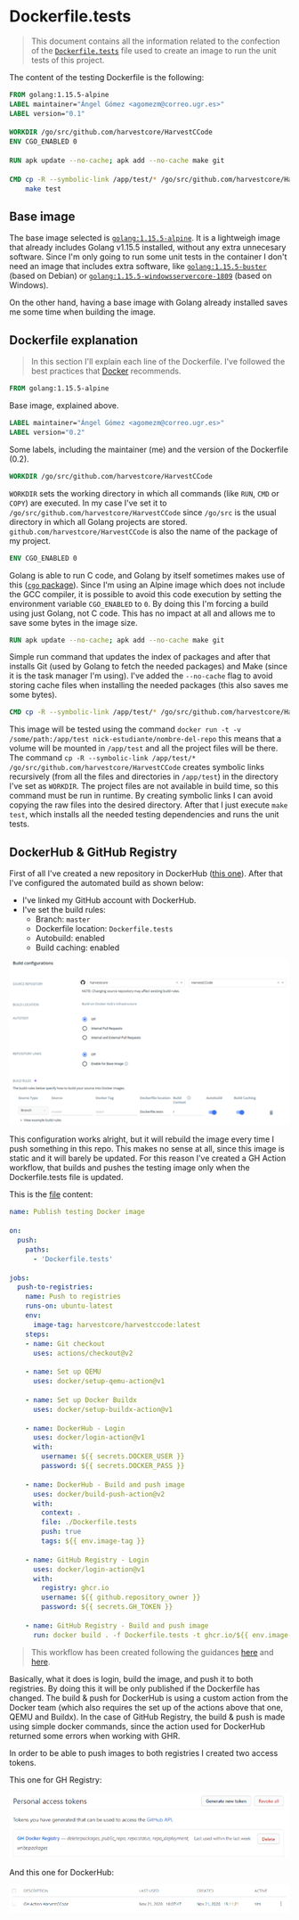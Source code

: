 # Dockerfile.tests

> This document contains all the information related to the confection of the [`Dockerfile.tests`](../Dockerfile.tests) file used to create an image to run the unit tests of this project.

The content of the testing Dockerfile is the following:

```Dockerfile
FROM golang:1.15.5-alpine
LABEL maintainer="Ángel Gómez <agomezm@correo.ugr.es>"
LABEL version="0.1"

WORKDIR /go/src/github.com/harvestcore/HarvestCCode
ENV CGO_ENABLED 0

RUN apk update --no-cache; apk add --no-cache make git

CMD cp -R --symbolic-link /app/test/* /go/src/github.com/harvestcore/HarvestCCode; \
    make test
```

## Base image

The base image selected is [`golang:1.15.5-alpine`](https://github.com/docker-library/golang/blob/071e264f53e89ea75f1a38f6c1c33641685d8560/1.15/alpine3.12/Dockerfile). It is a lightweigh image that already includes Golang v1.15.5 installed, without any extra unnecesary software. Since I'm only going to run some unit tests in the container I don't need an image that includes extra software, like [`golang:1.15.5-buster`](https://github.com/docker-library/golang/blob/071e264f53e89ea75f1a38f6c1c33641685d8560/1.15/buster/Dockerfile) (based on Debian) or [`golang:1.15.5-windowsservercore-1809`](https://github.com/docker-library/golang/blob/071e264f53e89ea75f1a38f6c1c33641685d8560/1.15/windows/windowsservercore-1809/Dockerfile) (based on Windows).

On the other hand, having a base image with Golang already installed saves me some time when building the image.

## Dockerfile explanation

> In this section I'll explain each line of the Dockerfile. I've followed the best practices that [Docker](https://docs.docker.com/develop/develop-images/dockerfile_best-practices/) recommends.

```Dockerfile
FROM golang:1.15.5-alpine
```

Base image, explained above.

```Dockerfile
LABEL maintainer="Ángel Gómez <agomezm@correo.ugr.es>"
LABEL version="0.2"
```

Some labels, including the maintainer (me) and the version of the Dockerfile (0.2).

```Dockerfile
WORKDIR /go/src/github.com/harvestcore/HarvestCCode
```

`WORKDIR` sets the working directory in which all commands (like `RUN`, `CMD` or `COPY`) are executed. In my case I've set it to `/go/src/github.com/harvestcore/HarvestCCode` since `/go/src` is the usual directory in which all Golang projects are stored. `github.com/harvestcore/HarvestCCode` is also the name of the package of my project.

```Dockerfile
ENV CGO_ENABLED 0
```

Golang is able to run C code, and Golang by itself sometimes makes use of this ([`cgo` package](https://golang.org/cmd/cgo/)). Since I'm using an Alpine image which does not include the GCC compiler, it is possible to avoid this code execution by setting the environment variable `CGO_ENABLED` to `0`. By doing this I'm forcing a build using just Golang, not C code. This has no impact at all and allows me to save some bytes in the image size.

```Dockerfile
RUN apk update --no-cache; apk add --no-cache make git
```

Simple run command that updates the index of packages and after that installs Git (used by Golang to fetch the needed packages) and Make (since it is the task manager I'm using). I've added the `--no-cache` flag to avoid storing cache files when installing the needed packages (this also saves me some bytes).

```Dockerfile
CMD cp -R --symbolic-link /app/test/* /go/src/github.com/harvestcore/HarvestCCode; make test
```

This image will be tested using the command `docker run -t -v /some/path:/app/test nick-estudiante/nombre-del-repo` this means that a volume will be mounted in `/app/test` and all the project files will be there. The command `cp -R --symbolic-link /app/test/* /go/src/github.com/harvestcore/HarvestCCode` creates symbolic links recursively (from all the files and directories in `/app/test`) in the directory I've set as `WORKDIR`. The project files are not available in build time, so this command must be run in runtime. By creating symbolic links I can avoid copying the raw files into the desired directory. After that I just execute `make test`, which installs all the needed testing dependencies and runs the unit tests.

## DockerHub & GitHub Registry

First of all I've created a new repository in DockerHub ([this one](https://hub.docker.com/r/harvestcore/harvestccode)). After that I've configured the automated build as shown below:

- I've linked my GitHub account with DockerHub.
- I've set the build rules:
  - Branch: `master`
  - Dockerfile location: `Dockerfile.tests`
  - Autobuild: enabled
  - Build caching: enabled

![DockerHub Build Tests](imgs/dockerhub_build_tests.png)

This configuration works alright, but it will rebuild the image every time I push something in this repo. This makes no sense at all, since this image is static and it will barely be updated. For this reason I've created a GH Action workflow, that builds and pushes the testing image only when the Dockerfile.tests file is updated.

This is the [file](../.github/workflows/publish-testing-image.yml) content:

```yml
name: Publish testing Docker image

on:
  push:
    paths:
      - 'Dockerfile.tests'

jobs:
  push-to-registries:
    name: Push to registries
    runs-on: ubuntu-latest
    env:
      image-tag: harvestcore/harvestccode:latest
    steps:
    - name: Git checkout
      uses: actions/checkout@v2

    - name: Set up QEMU
      uses: docker/setup-qemu-action@v1

    - name: Set up Docker Buildx
      uses: docker/setup-buildx-action@v1

    - name: DockerHub - Login
      uses: docker/login-action@v1
      with:
        username: ${{ secrets.DOCKER_USER }}
        password: ${{ secrets.DOCKER_PASS }}

    - name: DockerHub - Build and push image
      uses: docker/build-push-action@v2
      with:
        context: .
        file: ./Dockerfile.tests
        push: true
        tags: ${{ env.image-tag }}

    - name: GitHub Registry - Login
      uses: docker/login-action@v1
      with:
        registry: ghcr.io
        username: ${{ github.repository_owner }}
        password: ${{ secrets.GH_TOKEN }}

    - name: GitHub Registry - Build and push image
      run: docker build . -f Dockerfile.tests -t ghcr.io/${{ env.image-tag }} && docker push ghcr.io/${{ env.image-tag }}
```

> This workflow has been created following the guidances [here](https://docs.github.com/en/free-pro-team@latest/packages/using-github-packages-with-your-projects-ecosystem/configuring-docker-for-use-with-github-packages) and [here](https://github.com/marketplace/actions/build-and-push-docker-images).

Basically, what it does is login, build the image, and push it to both registries. By doing this it will be only published if the Dockerfile has changed. The build & push for DockerHub is using a custom action from the Docker team (which also requires the set up of the actions above that one, QEMU and Buildx). In the case of GitHub Registry, the build & push is made using simple docker commands, since the action used for DockerHub returned some errors when working with GHR.

In order to be able to push images to both registries I created two access tokens.

This one for GH Registry:

![GHR token](./imgs/ghr-token.png)

And this one for DockerHub:

![DockerHub token](./imgs/dockerhub-token.png)
